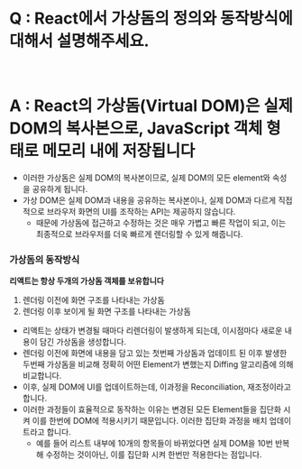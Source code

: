 # Q : React에서 가상돔의 정의와 동작방식에 대해서 설명해주세요.

<br />

# A : React의 가상돔(Virtual DOM)은 실제 DOM의 복사본으로, JavaScript 객체 형태로 메모리 내에 저장됩니다

- 이러한 가상돔은 실제 DOM의 복사본이므로, 실제 DOM의 모든 element와 속성을 공유하게 됩니다.
- 가상 DOM은 실제 DOM과 내용을 공유하는 복사본이나, 실제 DOM과 다르게 직접적으로 브라우저 화면의 UI를 조작하는 API는 제공하지 않습니다.
  - 때문에 가상돔에 접근하고 수정하는 것은 매우 가볍고 빠른 작업이 되고, 이는 최종적으로 브라우저를 더욱 빠르게 렌더링할 수 있게 해줍니다.

### 가상돔의 동작방식

**리액트는 항상 두개의 가상돔 객체를 보유합니다**

1. 렌더링 이전에 화면 구조를 나타내는 가상돔
2. 렌더링 이후 보이게 될 화면 구조를 나타내는 가상돔

- 리액트는 상태가 변경될 때마다 리렌더링이 발생하게 되는데, 이시점마다 새로운 내용이 담긴 가상돔을 생성합니다.
- 렌더링 이전에 화면에 내용을 담고 있는 첫번째 가상돔과 업데이트 된 이후 발생한 두번째 가상돔을 비교해 정확히 어떤 Element가 변했는지 Diffing 알고리즘에 의해 비교합니다.
- 이후, 실제 DOM에 UI를 업데이트하는데, 이과정을 Reconciliation, 재조정이라고 합니다.
- 이러한 과정들이 효율적으로 동작하는 이유는 변경된 모든 Element들을 집단화 시켜 이를 한번에 DOM에 적용시키기 때문입니다. 이러한 집단화 과정을 배치 업데이트라고 합니다.
  - 예를 들어 리스트 내부에 10개의 항목들이 바뀌었다면 실제 DOM을 10번 반복해 수정하는 것이아닌, 이를 집단화 시켜 한번만 적용한다는 점입니다.
